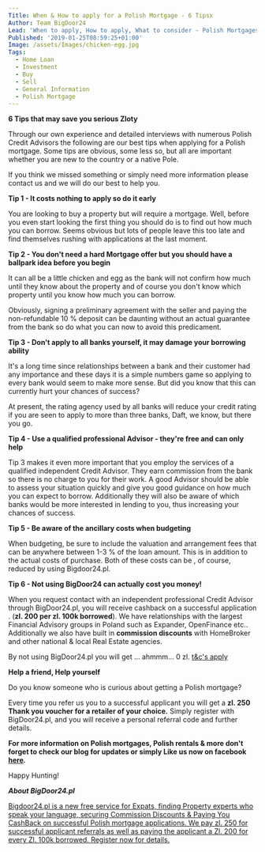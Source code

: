 ```yaml
---
Title: When & How to apply for a Polish Mortgage - 6 Tipsx
Author: Team BigDoor24
Lead: 'When to apply, How to apply, What to consider - Polish Mortgages'
Published: '2019-01-25T08:59:25+01:00'
Image: /assets/Images/chicken-egg.jpg
Tags:
  - Home Loan
  - Investment
  - Buy
  - Sell
  - General Information
  - Polish Mortgage
---
```

**6 Tips that may save you serious Zloty**

Through our own experience and detailed interviews with numerous Polish Credit Advisors the following are our best tips when applying for a Polish mortgage. Some tips are obvious, some less so, but all are important whether you are new to the country or a native Pole.

If you think we missed something or simply need more information please contact us and we will do our best to help you.

**Tip 1 - It costs nothing to apply so do it early**

You are looking to buy a property but will require a mortgage. Well, before you even start looking the first thing you should do is to find out how much you can borrow. Seems obvious but lots of people leave this too late and find themselves rushing with applications at the last moment.

**Tip 2 - You don't need a hard Mortgage offer but you should have a ballpark idea before you begin**

It can all be a little chicken and egg as the bank will not confirm how much until they know about the property and of course you don't know which property until you know how much you can borrow.

Obviously, signing a preliminary agreement with the seller and paying the non-refundable 10 % deposit can be daunting without an actual guarantee from the bank so do what you can now to avoid this predicament.

**Tip 3 - Don't apply to all banks yourself, it may damage your borrowing ability**

It's a long time since relationships between a bank and their customer had any importance and these days it is a simple numbers game so applying to every bank would seem to make more sense. But did you know that this can currently hurt your chances of  success?

At present, the rating agency used by all banks will reduce your credit rating if you are seen to apply to more than three banks, Daft, we know, but there you go.

**Tip 4 - Use a qualified professional Advisor - they're free and can only help**

Tip 3 makes it even more important that you employ the services of a qualified independent Credit Advisor.  They earn commission from the bank so there is no charge to you for their work. A good Advisor should be able to assess your situation quickly and give you good guidance on how much you can expect to borrow. Additionally they will also be aware of which banks would be more interested in lending to you, thus increasing your chances of success.

**Tip 5 - Be aware of the ancillary costs when budgeting**

When budgeting, be sure to include the valuation and arrangement fees that can be anywhere between 1-3 % of the loan amount. This is in addition to the actual costs of purchase. Both of these costs can be , of course, reduced by using Bigdoor24.pl.

**Tip 6 - Not using BigDoor24 can actually cost you money!**

When you request contact with an independent professional Credit Advisor through BigDoor24.pl, you will receive cashback on a successful application . (**zl. 200 per zl. 100k borrowed**). We have relationships with the largest Financial Advisory groups in Poland such as Expander, OpenFinance etc.. Additionally we also have built in **commission discounts** with HomeBroker and other national & local Real Estate agencies.

 By not using BigDoor24.pl you will get ... ahmmm... 0 zl. [t&c's apply](https://bigdoor24.pl/home/terms) 

**Help a friend, Help yourself**

Do you know someone who is curious about getting a Polish mortgage?

Every time you refer us you to a successful applicant you will get a **zl. 250 Thank you voucher for a retailer of your choice.**  Simply register with BigDoor24.pl, and you will receive a personal referral code and further details.

**For more information on Polish mortgages, Polish rentals & more don't forget to check our blog for updates or simply Like us now on facebook** **[here](https://www.facebook.com/bigdoor24/)*.***

Happy Hunting!

***About BigDoor24.pl***

[Bigdoor24.pl is a new free service for Expats, finding Property experts who speak your language, securing Commission Discounts & Paying You CashBack on successful Polish mortgage applications. We pay zl. 250 for successful applicant referrals as well as paying the applicant a Zl. 200 for every Zl. 100k borrowed. Register now for details.](https://bigdoor24.pl/)
